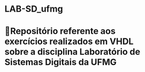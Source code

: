 # LAB-SD_ufmg
 # 🦾Repositório referente aos exercícios realizados em VHDL sobre a disciplina Laboratório de Sistemas Digitais da UFMG
